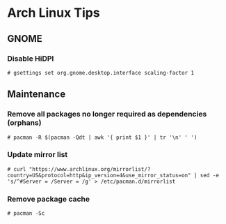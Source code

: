 # Arch Linux Tips

## GNOME

### Disable HiDPI

	# gsettings set org.gnome.desktop.interface scaling-factor 1

## Maintenance

### Remove all packages no longer required as dependencies (orphans)

	# pacman -R $(pacman -Qdt | awk '{ print $1 }' | tr '\n' ' ')

### Update mirror list

	# curl "https://www.archlinux.org/mirrorlist/?country=US&protocol=http&ip_version=4&use_mirror_status=on" | sed -e 's/^#Server = /Server = /g' > /etc/pacman.d/mirrorlist

### Remove package cache

	# pacman -Sc
